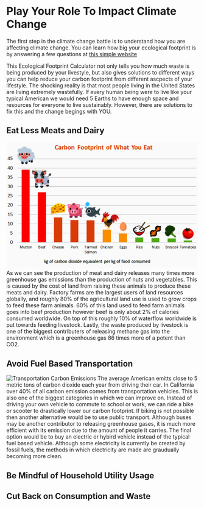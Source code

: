 # Play Your Role To Impact Climate Change

The first step in the climate change battle is to understand how you are affecting climate change. You can learn how big your ecological footprint is by answering a few questions at [this simple website](https://www.footprintcalculator.org/home/en)

This Ecological Footprint Calculator not only tells you how much waste is being produced by your livestyle, but also gives solutions to different ways you can help reduce your carbon footprint from different ascpects of your lifestyle. The shocking reality is that most people living in the United States are living extremely wastefully. If every human being were to live like your typical American we would need 5 Earths to have enough space and resources for everyone to live sustainably. However, there are solutions to fix this and the change begings with YOU. 

## Eat Less Meats and Dairy
![Food Carbon FootPrint](FoodCarbonFootprint.PNG)
As we can see the production of meat and dairy releases many times more greenhouse gas emissions than the production of nuts and vegetables. This is caused by the cost of land from raising these animals to produce these meats and dairy. Factory farms are the largest users of land resources globally, and roughly 80% of the agricultural land use is used to grow crops to feed these farm animals. 60% of this land used to feed farm animals goes into beef production however beef is only about 2% of calories consumed worldwide. On top of this roughly 10% of waterflow worldwide is put towards feeding livestock. Lastly, the waste produced by livestock is one of the biggest contributers of releasing methane gas into the environment which is a greenhouse gas 86 times more of a potent than CO2.

## Avoid Fuel Based Transportation

![Transportation Carbon Emissions](TransportationCarbonEmissions.PNG)
The average American emitts close to 5 metric tons of carbon dioxide each year from driving their car. In California over 40% of all carbon emission comes from transportation vehicles. This is also one of the biggest categories in which we can improve on. Instead of driving your own vehicle to commute to school or work, we can ride a bike or scooter to drastically lower our carbon footprint. If biking is not possible then another alternative would be to use public transport. Although buses may be another contributor to releasing greenhouse gases, it is much more efficient with its emission due to the amount of people it carries. The final option would be to buy an electric or hybird vehicle instead of the typical fuel based vehicle. Although some electricity is currently be created by fossil fuels, the methods in which electricity are made are graudually becoming more clean.

## Be Mindful of Household Utility Usage

## Cut Back on Consumption and Waste
